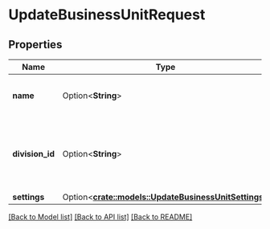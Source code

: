 # UpdateBusinessUnitRequest

## Properties

Name | Type | Description | Notes
------------ | ------------- | ------------- | -------------
**name** | Option<**String**> | The name of the business unit | [optional]
**division_id** | Option<**String**> | The ID of the division to which the business unit should be moved | [optional]
**settings** | Option<[**crate::models::UpdateBusinessUnitSettings**](UpdateBusinessUnitSettings.md)> |  | [optional]

[[Back to Model list]](../README.md#documentation-for-models) [[Back to API list]](../README.md#documentation-for-api-endpoints) [[Back to README]](../README.md)


